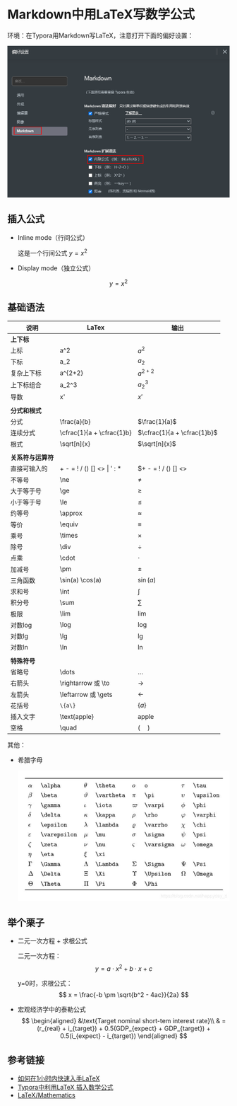 # Markdown中用LaTeX写数学公式

环境：在Typora用Markdown写LaTeX，注意打开下面的偏好设置：

![image-20210227181715493](https://raw.githubusercontent.com/Hawking8su/Images/main/20210227185335.png)

## 插入公式

- Inline mode（行间公式）

  这是一个行间公式  $y = x^2$

- Display mode（独立公式）


$$
y = x^2
$$



## 基础语法

| 说明 | LaTex | 输出                           |
| ----- | ----- | ---------- |
| **上下标** |  |  |
| 上标 | a^2 | $a^2$  |
| 下标   | a_2 |        $a_2$                        |
| 复杂上下标 | a^{2+2} | $a^{2+2}$ |
| 上下标组合 | a_2^3   | $a_2^3$ |
| 导数 | x' |    $x'$    |
|  |  |  |
| **分式和根式** |  |  |
| 分式 | \frac{a}{b} | $\frac{1}{a}$ |
| 连续分式 | \cfrac{1}{a + \cfrac{1}b} | $\cfrac{1}{a + \cfrac{1}b}$ |
| 根式 | \sqrt[n]{x} | $\sqrt[n]{x}$ |
|  |  |  |
| **关系符与运算符** |  |  |
| 直接可输入的 | \+ - = ! / () [] <> \| ' : * | $+ - = ! / () [] <> | ' : *  $ |
| 不等号 | \ne | $\ne$ |
| 大于等于号 | \ge | $\ge$ |
| 小于等于号 | \le | $\le$ |
| 约等号 | \approx | $\approx$ |
| 等价 | \equiv | $\equiv$ |
| 乘号 | \times | $\times$ |
| 除号 | \div | $\div$ |
| 点乘 | \cdot | $\cdot$ |
| 加减号 | \pm | $\pm$ |
| 三角函数 | \sin(a)   \cos(a) | $\sin(a)$ |
| 求和号 | \int | $\int$ |
| 积分号 | \sum | $\sum$ |
| 极限 | \lim | $\lim$ |
| 对数log | \log | $\log$ |
| 对数lg | \lg | $\lg$ |
| 对数ln | \ln | $\ln$ |
|  |  |  |
| **特殊符号** |  |  |
| 省略号 | \dots | $\dots$ |
| 右箭头 | \rightarrow 或 \to | $\rightarrow$ |
| 左箭头 | \leftarrow 或 \gets | $\leftarrow$ |
| 花括号 | `\{a\}` | $\{a\}$ |
| 插入文字 | \text{apple} | $\text{apple}$ |
| 空格 | \quad | $(\quad)$ |


其他：

- 希腊字母

  ![在这里插入图片描述](https://raw.githubusercontent.com/Hawking8su/Images/main/20210227185336.JPG)



## 举个栗子

- 二元一次方程 + 求根公式

  二元一次方程：
  $$
  y = a\cdot x^2 + b\cdot x + c
  $$
  

  y=0时，求根公式：
  $$
  x = \frac{-b \pm \sqrt{b^2 - 4ac}}{2a}
  $$
  
- 宏观经济学中的泰勒公式
  $$
  \begin{aligned}
  &\text{Target nominal short-tem interest rate}\\
  & = (r_{real} + i_{target}) + 0.5(GDP_{expect} + GDP_{target}) + 0.5(i_{expect} - i_{target})
  \end{aligned}
  $$
  



## 参考链接

- [如何在1小时内快速入手LaTeX](https://www.zhihu.com/question/268569440)
- [Typora中利用LaTeX 插入数学公式](https://blog.csdn.net/happyday_d/article/details/83715440)
- [LaTeX/Mathematics](https://en.wikibooks.org/wiki/LaTeX/Mathematics)